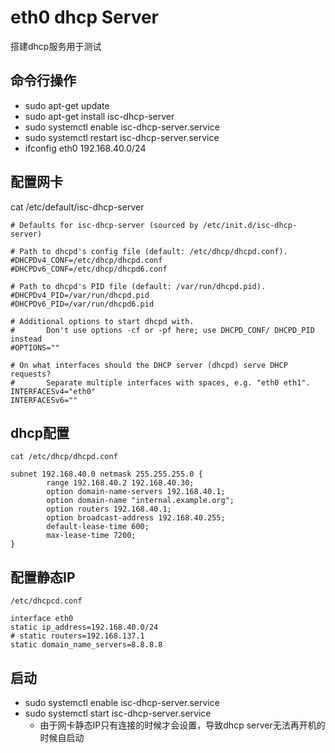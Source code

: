 # eth0 dhcp Server

搭建dhcp服务用于测试

## 命令行操作

* sudo apt-get update
* sudo apt-get install isc-dhcp-server
* sudo systemctl enable isc-dhcp-server.service
* sudo systemctl restart isc-dhcp-server.service
* ifconfig eth0 192.168.40.0/24

## 配置网卡

cat /etc/default/isc-dhcp-server

```
# Defaults for isc-dhcp-server (sourced by /etc/init.d/isc-dhcp-server)

# Path to dhcpd's config file (default: /etc/dhcp/dhcpd.conf).
#DHCPDv4_CONF=/etc/dhcp/dhcpd.conf
#DHCPDv6_CONF=/etc/dhcp/dhcpd6.conf

# Path to dhcpd's PID file (default: /var/run/dhcpd.pid).
#DHCPDv4_PID=/var/run/dhcpd.pid
#DHCPDv6_PID=/var/run/dhcpd6.pid

# Additional options to start dhcpd with.
#       Don't use options -cf or -pf here; use DHCPD_CONF/ DHCPD_PID instead
#OPTIONS=""

# On what interfaces should the DHCP server (dhcpd) serve DHCP requests?
#       Separate multiple interfaces with spaces, e.g. "eth0 eth1".
INTERFACESv4="eth0"
INTERFACESv6=""
```

## dhcp配置

`cat /etc/dhcp/dhcpd.conf`

```
subnet 192.168.40.0 netmask 255.255.255.0 {
        range 192.168.40.2 192.168.40.30;
        option domain-name-servers 192.168.40.1;
        option domain-name "internal.example.org";
        option routers 192.168.40.1;
        option broadcast-address 192.168.40.255;
        default-lease-time 600;
        max-lease-time 7200;
}
```

## 配置静态IP

`/etc/dhcpcd.conf`

```
interface eth0
static ip_address=192.168.40.0/24
# static routers=192.168.137.1
static domain_name_servers=8.8.8.8
```

## 启动

* sudo systemctl enable isc-dhcp-server.service
* sudo systemctl start isc-dhcp-server.service
  * 由于网卡静态IP只有连接的时候才会设置，导致dhcp server无法再开机的时候自启动
